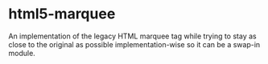 # html5-marquee
An implementation of the legacy HTML marquee tag while trying to stay as close to the original as possible implementation-wise so it can be a swap-in module.
